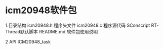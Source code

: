 # icm20948软件包

1.目录结构
icm20948.h 程序头文件
icm20948.c 程序源代码
SConscript RT-Thread默认脚本
README.md  软件包使用说明

2 API
ICM20948_task
